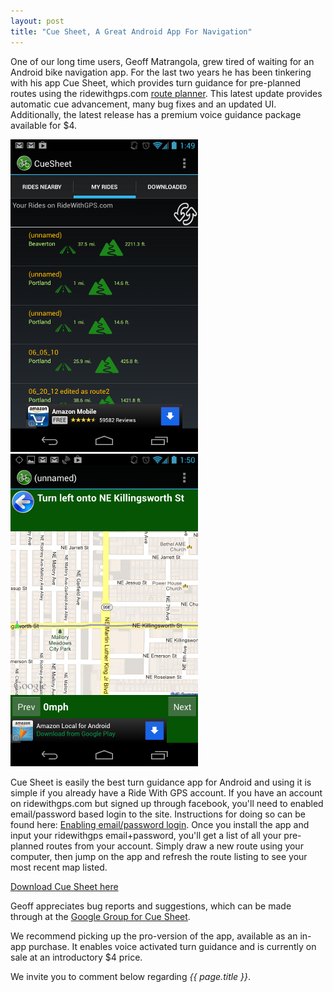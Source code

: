 ```yaml
---
layout: post
title: "Cue Sheet, A Great Android App For Navigation"
---
```


One of our long time users, Geoff Matrangola, grew tired of waiting for an Android bike navigation app.  For the last two years he has been tinkering with his app Cue Sheet, which provides turn guidance for pre-planned routes using the ridewithgps.com [route planner](http://ridewithgps.com/routes/new).  This latest update provides automatic cue advancement, many bug fixes and an updated UI.  Additionally, the latest release has a premium voice guidance package available for $4.

<img src="/images/cuesheet1.png"/>
<img src="/images/cuesheet2.png"/>
<br/>

Cue Sheet is easily the best turn guidance app for Android and using it is simple if you already have a Ride With GPS account.  If you have an account on ridewithgps.com but signed up through facebook, you'll need to enabled email/password based login to the site.  Instructions for doing so can be found here: [Enabling email/password login](/blog/2013/04/19/Email-Password-Login).  Once you install the app and input your ridewithgps email+password, you'll get a list of all your pre-planned routes from your account.  Simply draw a new route using your computer, then jump on the app and refresh the route listing to see your most recent map listed.

[Download Cue Sheet here](https://play.google.com/store/apps/details?id=com.matrangola.cuesheet.ui)

Geoff appreciates bug reports and suggestions, which can be made through at the [Google Group for Cue Sheet](https://groups.google.com/forum/?fromgroups#!forum/cuesheetapp).

We recommend picking up the pro-version of the app, available as an in-app purchase.  It enables voice activated turn guidance and is currently on sale at an introductory $4 price.

We invite you to comment below regarding *{{ page.title }}*.

